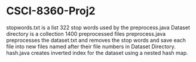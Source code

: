# CSCI-8360-Proj2
stopwords.txt is a list 322 stop words used by the preprocess.java 
Dataset directory is a collection 1400 preprocessed files 
preprocess.java preprocesses the dataset.txt and removes the stop words and save each file into new files named after their file numbers in Dataset Directory. 
hash.java creates inverted index for the dataset using a nested hash map.
